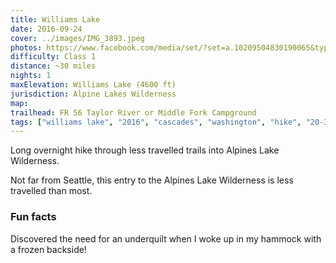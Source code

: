 ```yaml
---
title: Williams Lake
date: 2016-09-24
cover: ../images/IMG_3893.jpeg
photos: https://www.facebook.com/media/set/?set=a.10209504830190065&type=1&l=110c05b295
difficulty: Class 1
distance: ~30 miles
nights: 1
maxElevation: Williams Lake (4600 ft)
jurisdiction: Alpine Lakes Wilderness
map:
trailhead: FR 56 Taylor River or Middle Fork Campground
tags: ["williams lake", "2016", "cascades", "washington", "hike", "20-30 miles", "alpine lakes", "north bend", "bears breast mountain"]
---
```


Long overnight hike through less travelled trails into Alpines Lake Wilderness.

Not far from Seattle, this entry to the Alpines Lake Wilderness is less
travelled than most.

### Fun facts

Discovered the need for an underquilt when I woke up in my hammock with
a frozen backside!



